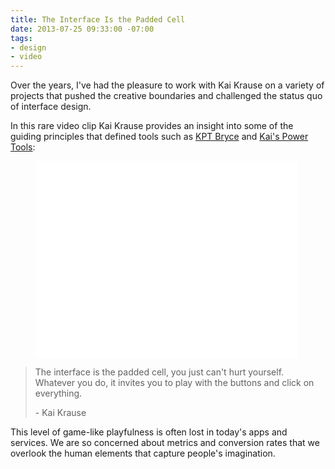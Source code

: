 ```yaml
---
title: The Interface Is the Padded Cell
date: 2013-07-25 09:33:00 -07:00
tags:
- design
- video
---
```


Over the years, I've had the pleasure to work with Kai Krause on a variety of projects that pushed the creative boundaries and challenged the status quo of interface design.

In this rare video clip Kai Krause provides an insight into some of the guiding principles that defined tools such as [KPT Bryce](http://www.daz3d.com/products/bryce/bryce-what-is-bryce) and [Kai's Power Tools](http://www.mprove.de/script/99/kai/2Software.html):

<figure class="video ratio4x3">
<iframe width="420" height="315" src="//www.youtube.com/embed/cQ_I2WrwVyk?html5=1" frameborder="0" allowfullscreen></iframe>
</figure>

> The interface is the padded cell, you just can't hurt yourself. Whatever you do, it invites you to play with the buttons and click on everything.<footer> - Kai Krause</footer>

This level of game-like playfulness is often lost in today's apps and services. We are so concerned about metrics and conversion rates that we overlook the human elements that capture people's imagination.
